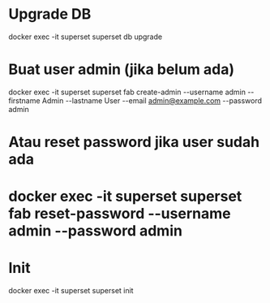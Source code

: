 # Upgrade DB
docker exec -it superset superset db upgrade

# Buat user admin (jika belum ada)
docker exec -it superset superset fab create-admin --username admin --firstname Admin --lastname User --email admin@example.com --password admin

# Atau reset password jika user sudah ada
# docker exec -it superset superset fab reset-password --username admin --password admin

# Init
docker exec -it superset superset init